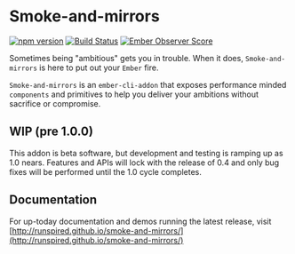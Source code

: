 Smoke-and-mirrors
=================

[![npm version](https://badge.fury.io/js/smoke-and-mirrors.svg)](http://badge.fury.io/js/smoke-and-mirrors)
[![Build Status](https://travis-ci.org/runspired/smoke-and-mirrors.svg?branch=master)](https://travis-ci.org/runspired/smoke-and-mirrors)
[![Ember Observer Score](http://emberobserver.com/badges/smoke-and-mirrors.svg)](http://emberobserver.com/addons/smoke-and-mirrors)

Sometimes being "ambitious" gets you in trouble.  When it does, `Smoke-and-mirrors` is here
to put out your `Ember` fire.

`Smoke-and-mirrors` is an `ember-cli-addon` that exposes performance minded `components` and primitives 
to help you deliver your ambitions without sacrifice or compromise.

## WIP (pre 1.0.0)

This addon is beta software, but development and testing is ramping up as 1.0 nears.
Features and APIs will lock with the release of 0.4 and only bug fixes will be performed
until the 1.0 cycle completes.

## Documentation

For up-today documentation and demos running the latest release, 
visit [http://runspired.github.io/smoke-and-mirrors/](http://runspired.github.io/smoke-and-mirrors/)
